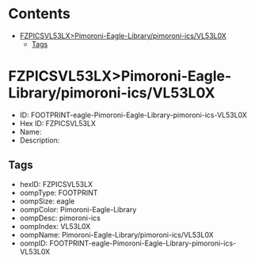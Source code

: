 



Contents
========

* [FZPICSVL53LX>Pimoroni-Eagle-Library/pimoroni-ics/VL53L0X](#fzpicsvl53lxpimoroni-eagle-librarypimoroni-icsvl53l0x)
	* [Tags](#tags)

# FZPICSVL53LX>Pimoroni-Eagle-Library/pimoroni-ics/VL53L0X

- ID: FOOTPRINT-eagle-Pimoroni-Eagle-Library-pimoroni-ics-VL53L0X
- Hex ID: FZPICSVL53LX
- Name: 
- Description: 

## Tags

- hexID: FZPICSVL53LX
- oompType: FOOTPRINT
- oompSize: eagle
- oompColor: Pimoroni-Eagle-Library
- oompDesc: pimoroni-ics
- oompIndex: VL53L0X
- oompName: Pimoroni-Eagle-Library/pimoroni-ics/VL53L0X
- oompID: FOOTPRINT-eagle-Pimoroni-Eagle-Library-pimoroni-ics-VL53L0X
